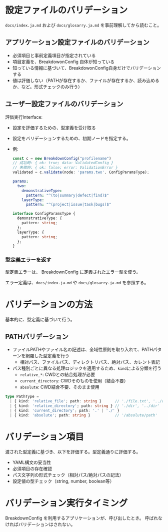 # 設定ファイルのバリデーション
`docs/index.ja.md` および `docs/glosarry.ja.md` を事前理解してから読むこと。

## アプリケーション設定ファイルのバリデーション

- 必須項目と事前定義項目が指定されている
- 項目定義を、BreakdowonConfig 自体が知っている
- 知っている情報に基づいて、BreakdowonConfig自身だけでバリデーションする
- 値は評価しない（PATHが存在するか、ファイルが存在するか、読み込めるか、など。形式チェックのみ行う）


## ユーザー設定ファイルのバリデーション

評価実行Interface: 
- 設定を評価するための、型定義を受け取る
- 設定をバリデーションするための、初期ノードを指定する。
- 例:
  ```ts
  const c = new BreakdownConfig("profilename")
  // 成功時: { ok: true; data: ValidatedConfig }
  // 失敗時: { ok: false; error: ValidationError }
  validated = c.validate(node: 'params.two', ConfigParamsType);
  ```

  ```profilename-user.yml
  params:
    two:
      demonstrativeType:
        pattern: "^(to|summary|defect|find)$"
      layerType:
        pattern: "^(project|issue|task|bugs)$"
  ```

  ```ts
  interface ConfigParamsType {
    demonstrativeType: {
      pattern: string;
    };
    layerType: {
      pattern: string;
    };
  }
  ```

### 型定義エラーを返す
型定義エラーは、 BreakdownConfig に定義されたエラー型を使う。

エラー定義は、`docs/index.ja.md` や `docs/glosarry.ja.md` を参照する。


# バリデーションの方法

基本的に、型定義に基づいて行う。


## PATHバリデーション
- ファイルPATHやファイル名の記述は、全域性原則を取り入れて、PATHパターンを網羅した型定義を行う
  - 相対パス、ファイルパス、ディレクトリパス、絶対パス、カレント表記
- パス種別ごとに異なる処理ロジックを適用するため、`kind`による分類を行う
  - `relative_*`: CWDとの結合処理が必要
  - `current_directory`: CWDそのものを使用（結合不要）
  - `absolute`: CWD結合不要、そのまま使用

```typescript
type PathType = 
  | { kind: 'relative_file'; path: string }      // './file.txt', '../dir/file.txt'
  | { kind: 'relative_directory'; path: string } // './dir', '../dir'
  | { kind: 'current_directory'; path: '.' | './' }
  | { kind: 'absolute'; path: string }           // '/absolute/path'
```

# バリデーション項目

渡された型定義に基づき、以下を評価する。型定義通りに評価する。

- YAML構文の妥当性
- 必須項目の存在確認
- パス文字列の形式チェック（相対パス/絶対パスの記法）
- 設定値の型チェック（string, number, boolean等）

# バリデーション実行タイミング

BreakdownConfig を利用するアプリケーションが、呼び出したとき。
呼ばれなければバリデーションはされない。


